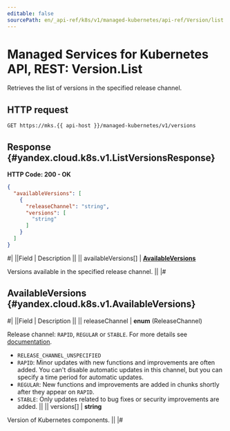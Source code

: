```yaml
---
editable: false
sourcePath: en/_api-ref/k8s/v1/managed-kubernetes/api-ref/Version/list.md
---
```


# Managed Services for Kubernetes API, REST: Version.List

Retrieves the list of versions in the specified release channel.

## HTTP request

```
GET https://mks.{{ api-host }}/managed-kubernetes/v1/versions
```

## Response {#yandex.cloud.k8s.v1.ListVersionsResponse}

**HTTP Code: 200 - OK**

```json
{
  "availableVersions": [
    {
      "releaseChannel": "string",
      "versions": [
        "string"
      ]
    }
  ]
}
```

#|
||Field | Description ||
|| availableVersions[] | **[AvailableVersions](#yandex.cloud.k8s.v1.AvailableVersions)**

Versions available in the specified release channel. ||
|#

## AvailableVersions {#yandex.cloud.k8s.v1.AvailableVersions}

#|
||Field | Description ||
|| releaseChannel | **enum** (ReleaseChannel)

Release channel: `RAPID`, `REGULAR` or `STABLE`. For more details see [documentation](/docs/managed-kubernetes/concepts/release-channels-and-updates).

- `RELEASE_CHANNEL_UNSPECIFIED`
- `RAPID`: Minor updates with new functions and improvements are often added.
You can't disable automatic updates in this channel, but you can specify a time period for automatic updates.
- `REGULAR`: New functions and improvements are added in chunks shortly after they appear on `RAPID`.
- `STABLE`: Only updates related to bug fixes or security improvements are added. ||
|| versions[] | **string**

Version of Kubernetes components. ||
|#